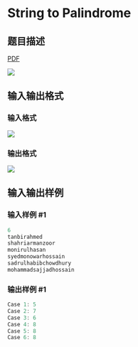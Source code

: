 # String to Palindrome

## 题目描述

[problemUrl]: https://uva.onlinejudge.org/index.php?option=com_onlinejudge&Itemid=8&category=19&page=show_problem&problem=1680

[PDF](https://uva.onlinejudge.org/external/107/p10739.pdf)

![](https://cdn.luogu.com.cn/upload/vjudge_pic/UVA10739/0df98127e7829a92ca54ee1ef6e77a1aa9d372d7.png)

## 输入输出格式

### 输入格式

![](https://cdn.luogu.com.cn/upload/vjudge_pic/UVA10739/446efdfade67a7f079edd8166efaeb00f5e79c2f.png)

### 输出格式

![](https://cdn.luogu.com.cn/upload/vjudge_pic/UVA10739/839b97ba62dc06346f8f99cedcda3c1e5905b984.png)

## 输入输出样例

### 输入样例 #1

```cpp
6
tanbirahmed
shahriarmanzoor
monirulhasan
syedmonowarhossain
sadrulhabibchowdhury
mohammadsajjadhossain
```


### 输出样例 #1

```cpp
Case 1: 5
Case 2: 7
Case 3: 6
Case 4: 8
Case 5: 8
Case 6: 8
```


